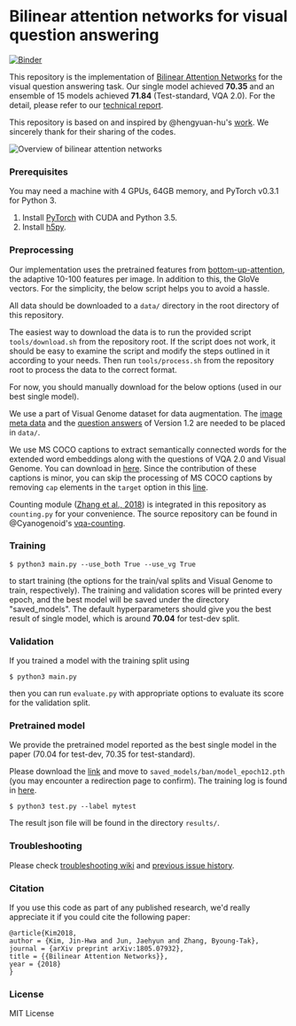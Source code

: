 # Bilinear attention networks for visual question answering
[![Binder](https://mybinder.org/badge.svg)](https://mybinder.org/v2/gh/kmader/ban-vqa/master)

This repository is the implementation of [Bilinear Attention Networks](http://arxiv.org/abs/1805.07932) for the visual question answering task. Our single model achieved **70.35** and an ensemble of 15 models achieved **71.84** (Test-standard, VQA 2.0). For the detail, please refer to our [technical report](http://arxiv.org/abs/1805.07932).

This repository is based on and inspired by @hengyuan-hu's [work](https://github.com/hengyuan-hu/bottom-up-attention-vqa). We sincerely thank for their sharing of the codes.

![Overview of bilinear attention networks](misc/ban_overview.png)

### Prerequisites

You may need a machine with 4 GPUs, 64GB memory, and PyTorch v0.3.1 for Python 3.

1. Install [PyTorch](http://pytorch.org/) with CUDA and Python 3.5.
2. Install [h5py](http://docs.h5py.org/en/latest/build.html).

### Preprocessing

Our implementation uses the pretrained features from [bottom-up-attention](https://github.com/peteanderson80/bottom-up-attention), the adaptive 10-100 features per image. In addition to this, the GloVe vectors. For the simplicity, the below script helps you to avoid a hassle.

All data should be downloaded to a `data/` directory in the root directory of this repository.

The easiest way to download the data is to run the provided script `tools/download.sh` from the repository root. If the script does not work, it should be easy to examine the script and modify the steps outlined in it according to your needs. Then run `tools/process.sh` from the repository root to process the data to the correct format.

For now, you should manually download for the below options (used in our best single model).

We use a part of Visual Genome dataset for data augmentation. The [image meta data](https://visualgenome.org/static/data/dataset/image_data.json.zip) and the [question answers](https://visualgenome.org/static/data/dataset/question_answers.json.zip) of Version 1.2 are needed to be placed in `data/`.

We use MS COCO captions to extract semantically connected words for the extended word embeddings along with the questions of VQA 2.0 and Visual Genome. You can download in [here](http://images.cocodataset.org/annotations/annotations_trainval2017.zip). Since the contribution of these captions is minor, you can skip the processing of MS COCO captions by removing `cap` elements in the `target` option in this [line](https://github.com/jnhwkim/ban-vqa/blob/master/dataset.py#L393).

Counting module ([Zhang et al., 2018](https://openreview.net/forum?id=B12Js_yRb)) is integrated in this repository as `counting.py` for your convenience. The source repository can be found in @Cyanogenoid's [vqa-counting](https://github.com/Cyanogenoid/vqa-counting).

### Training

```
$ python3 main.py --use_both True --use_vg True
```
to start training (the options for the train/val splits and Visual Genome to train, respectively). The training and validation scores will be printed every epoch, and the best model will be saved under the directory "saved_models". The default hyperparameters should give you the best result of single model, which is around **70.04** for test-dev split. 

### Validation

If you trained a model with the training split using
```
$ python3 main.py
```
then you can run `evaluate.py` with appropriate options to evaluate its score for the validation split.

### Pretrained model

We provide the pretrained model reported as the best single model in the paper (70.04 for test-dev, 70.35 for test-standard).

Please download the [link](https://drive.google.com/uc?export=download&id=1OGYxF5WY4uYc_6UobDjhrJIHkl2UGNct) and move to `saved_models/ban/model_epoch12.pth` (you may encounter a redirection page to confirm). The training log is found in [here](https://drive.google.com/uc?export=download&id=1sEa5bTMOFv_Xjo_A0xeNw379_Sljg9R_).

```
$ python3 test.py --label mytest
```

The result json file will be found in the directory `results/`.

### Troubleshooting

Please check [troubleshooting wiki](https://github.com/jnhwkim/ban-vqa/wiki/Troubleshooting) and [previous issue history](https://github.com/jnhwkim/ban-vqa/issues?utf8=✓&q=is%3Aissue).

### Citation

If you use this code as part of any published research, we'd really appreciate it if you could cite the following paper:

```
@article{Kim2018,
author = {Kim, Jin-Hwa and Jun, Jaehyun and Zhang, Byoung-Tak},
journal = {arXiv preprint arXiv:1805.07932},
title = {{Bilinear Attention Networks}},
year = {2018}
}
```

### License

MIT License
